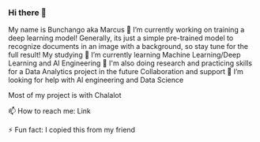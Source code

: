 ### Hi there 👋

My name is Bunchango aka Marcus 
🔭 I’m currently working on training a deep learning model!
Generally, its just a simple pre-trained model to recognize documents in an image with a background, so stay tune for the full result!
My studying
🌱 I’m currently learning Machine Learning/Deep Learning and AI Engineering
🌱 I'm also doing research and practicing skills for a Data Analytics project in the future
Collaboration and support
🤔 I’m looking for help with AI engineering and Data Science

Most of my project is with Chalalot

📫 How to reach me: Link

⚡ Fun fact: I copied this from my friend
